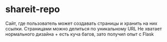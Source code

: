 # shareit-repo
Сайт, где пользователь может создавать страницы и хранить на них ссылки. Страницами можно делиться по уникальному URL
Не хватает нормального дизайна + есть куча багов, зато получил опыт с Flask
